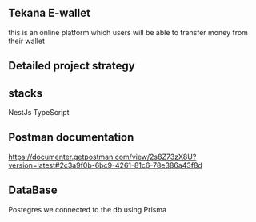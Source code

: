 
## Tekana E-wallet

this is an online platform which users will be able to transfer money from their wallet

## Detailed project strategy 



## stacks
NestJs 
TypeScript 

## Postman documentation 
https://documenter.getpostman.com/view/2s8Z73zX8U?version=latest#2c3a9f0b-6bc9-4261-81c6-78e386a43f8d

## DataBase 
Postegres
we connected to the db using Prisma 




